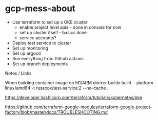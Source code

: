 # gcp-mess-about

- Use terraform to set up a GKE cluster
  - enable project level apis - done in console for now
  - set up cluster itself - basics done
  - service accounts?
- Deploy test service to cluster
- Set up monitoring
- Set up argocd
- Run everything from Github actions
- Set up branch deployments


Notes / Links

When building container image on M1/ARM
docker buildx build --platform linux/amd64 -t russcox/test-service:2 --no-cache .

https://developer.hashicorp.com/terraform/tutorials/kubernetes/gke

https://github.com/terraform-google-modules/terraform-google-project-factory/blob/master/docs/TROUBLESHOOTING.md
